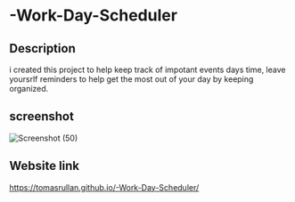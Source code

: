 # -Work-Day-Scheduler

## Description
i created this project to help keep track of impotant events days time, leave yoursrlf reminders to help get the most out of your day by keeping organized.

## screenshot 
![Screenshot (50)](https://github.com/TomasRullan/-Work-Day-Scheduler/assets/139053276/8c91b600-6469-4bc2-a073-f241f81c2269)

## Website link
https://tomasrullan.github.io/-Work-Day-Scheduler/
